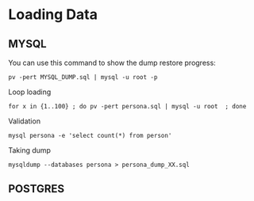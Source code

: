 # Loading Data

## MYSQL

You can use this command to show the dump restore progress: 
```
pv -pert MYSQL_DUMP.sql | mysql -u root -p
```

Loop loading
```
for x in {1..100} ; do pv -pert persona.sql | mysql -u root  ; done
```

Validation
```
mysql persona -e 'select count(*) from person'
```

Taking dump
```
mysqldump --databases persona > persona_dump_XX.sql
```

## POSTGRES
